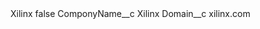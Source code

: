 <?xml version="1.0" encoding="UTF-8"?>
<CustomMetadata xmlns="http://soap.sforce.com/2006/04/metadata" xmlns:xsi="http://www.w3.org/2001/XMLSchema-instance" xmlns:xsd="http://www.w3.org/2001/XMLSchema">
    <label>Xilinx</label>
    <protected>false</protected>
    <values>
        <field>ComponyName__c</field>
        <value xsi:type="xsd:string">Xilinx</value>
    </values>
    <values>
        <field>Domain__c</field>
        <value xsi:type="xsd:string">xilinx.com</value>
    </values>
</CustomMetadata>
